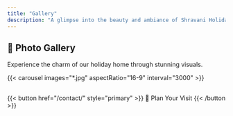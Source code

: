 ```yaml
---
title: "Gallery"
description: "A glimpse into the beauty and ambiance of Shravani Holiday Home."
---
```


## 📸 Photo Gallery
Experience the charm of our holiday home through stunning visuals.

{{< carousel images="*.jpg" aspectRatio="16-9" interval="3000" >}}

## 
{{< button href="/contact/" style="primary" >}} 📅 Plan Your Visit {{< /button >}}
